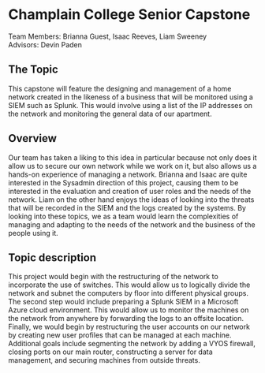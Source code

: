 # Champlain College Senior Capstone   
Team Members: Brianna Guest, Isaac Reeves, Liam Sweeney  
Advisors: Devin Paden
## The Topic
This capstone will feature the designing and management of a home network created in the likeness of a business that will be monitored using a SIEM such as Splunk. This would involve using a list of the IP addresses on the network and monitoring the general data of our apartment.
## Overview
Our team has taken a liking to this idea in particular because not only does it allow us to secure our own network while we work on it, but also allows us a hands-on experience of managing a network. Brianna and Isaac are quite interested in the Sysadmin direction of this project, causing them to be interested in the evaluation and creation of user roles and the needs of the network. Liam on the other hand enjoys the ideas of looking into the threats that will be recorded in the SIEM and the logs created by the systems. By looking into these topics, we as a team would learn the complexities of managing and adapting to the needs of the network and the business of the people using it. 
## Topic description
This project would begin with the restructuring of the network to incorporate the use of switches. This would allow us to logically divide the network and subnet the computers by floor into different physical groups. The second step would include preparing a Splunk SIEM in a Microsoft Azure cloud environment. This would allow us to monitor the machines on the network from anywhere by forwarding the logs to an offsite location. Finally, we would begin by restructuring the user accounts on our network by creating new user profiles that can be managed at each machine. Additional goals include segmenting the network by adding a VYOS firewall, closing ports on our main router, constructing a server for data management, and securing machines from outside threats.
